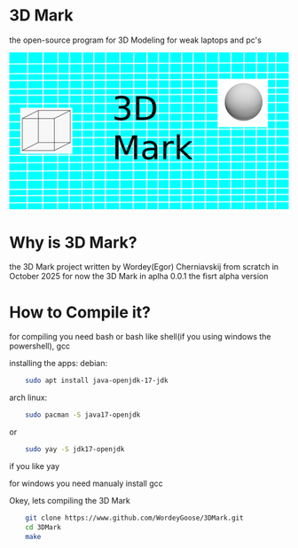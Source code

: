 # 3D Mark
the open-source program for 3D Modeling for weak laptops and pc's

![Icon](docs/Icon.png)

# Why is 3D Mark?
the 3D Mark project written by Wordey(Egor) Cherniavskij from scratch in October 2025 for now the 3D Mark in aplha 0.0.1 the fisrt alpha version

# How to Compile it?
for compiling you need bash or bash like shell(if you using windows the powershell), gcc

installing the apps:
debian:
```bash
    sudo apt install java-openjdk-17-jdk
```
arch linux:
```bash
    sudo pacman -S java17-openjdk
```
or
```bash
    sudo yay -S jdk17-openjdk
```
if you like yay

for windows you need manualy install gcc

Okey, lets compiling the 3D Mark
```bash
    git clone https://www.github.com/WordeyGoose/3DMark.git
    cd 3DMark
    make
```